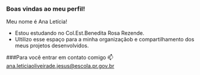 ### Boas vindas ao meu perfil!

Meu nome é Ana Letícia!

- Estou estudando no Col.Est.Benedita Rosa Rezende.
- Ultilizo esse espaço para a minha organizaçãob e compartilhamento dos meus projetos desenvolvidos.

###Para você entrar em contato comigo 📫
ana.leticiaoliveirade.jesus@escola.pr.gov.br
